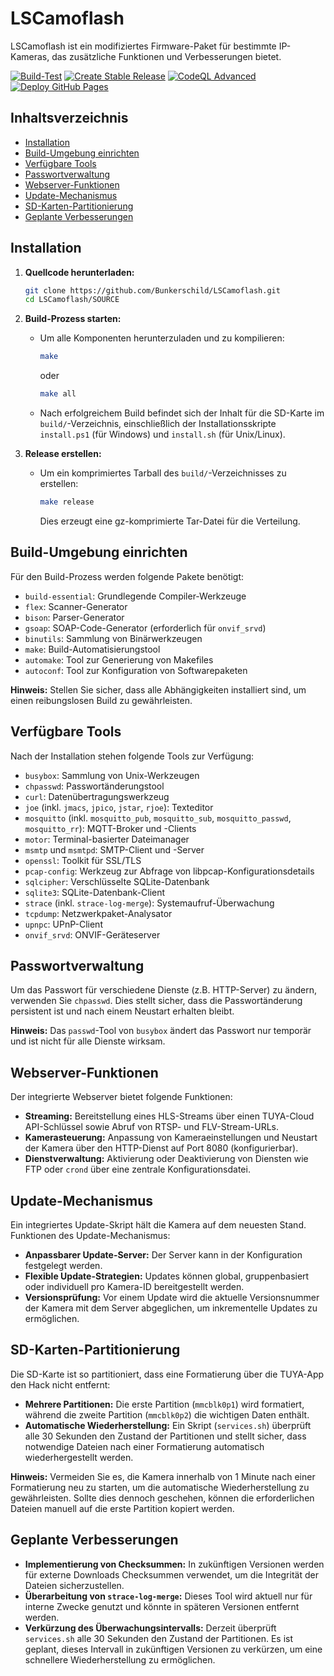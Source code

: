 # LSCamoflash

LSCamoflash ist ein modifiziertes Firmware-Paket für bestimmte IP-Kameras, das zusätzliche Funktionen und Verbesserungen bietet.

[![Build-Test](https://github.com/Bunkerschild/LSCamoflash/actions/workflows/makefile.yml/badge.svg)](https://github.com/Bunkerschild/LSCamoflash/actions/workflows/makefile.yml)
[![Create Stable Release](https://github.com/Bunkerschild/LSCamoflash/actions/workflows/release.yml/badge.svg)](https://github.com/Bunkerschild/LSCamoflash/actions/workflows/release.yml)
[![CodeQL Advanced](https://github.com/Bunkerschild/LSCamoflash/actions/workflows/codeql.yml/badge.svg)](https://github.com/Bunkerschild/LSCamoflash/actions/workflows/codeql.yml)
[![Deploy GitHub Pages](https://github.com/Bunkerschild/LSCamoflash/actions/workflows/jekyll-gh-pages.yml/badge.svg)](https://github.com/Bunkerschild/LSCamoflash/actions/workflows/jekyll-gh-pages.yml)

## Inhaltsverzeichnis

- [Installation](#installation)
- [Build-Umgebung einrichten](#build-umgebung-einrichten)
- [Verfügbare Tools](#verfügbare-tools)
- [Passwortverwaltung](#passwortverwaltung)
- [Webserver-Funktionen](#webserver-funktionen)
- [Update-Mechanismus](#update-mechanismus)
- [SD-Karten-Partitionierung](#sd-karten-partitionierung)
- [Geplante Verbesserungen](#geplante-verbesserungen)

## Installation

1. **Quellcode herunterladen:**

   ```bash
   git clone https://github.com/Bunkerschild/LSCamoflash.git
   cd LSCamoflash/SOURCE
   ```

2. **Build-Prozess starten:**

   - Um alle Komponenten herunterzuladen und zu kompilieren:

     ```bash
     make
     ```

     oder

     ```bash
     make all
     ```

   - Nach erfolgreichem Build befindet sich der Inhalt für die SD-Karte im `build/`-Verzeichnis, einschließlich der Installationsskripte `install.ps1` (für Windows) und `install.sh` (für Unix/Linux).

3. **Release erstellen:**

   - Um ein komprimiertes Tarball des `build/`-Verzeichnisses zu erstellen:

     ```bash
     make release
     ```

     Dies erzeugt eine gz-komprimierte Tar-Datei für die Verteilung.

## Build-Umgebung einrichten

Für den Build-Prozess werden folgende Pakete benötigt:

- `build-essential`: Grundlegende Compiler-Werkzeuge
- `flex`: Scanner-Generator
- `bison`: Parser-Generator
- `gsoap`: SOAP-Code-Generator (erforderlich für `onvif_srvd`)
- `binutils`: Sammlung von Binärwerkzeugen
- `make`: Build-Automatisierungstool
- `automake`: Tool zur Generierung von Makefiles
- `autoconf`: Tool zur Konfiguration von Softwarepaketen

**Hinweis:** Stellen Sie sicher, dass alle Abhängigkeiten installiert sind, um einen reibungslosen Build zu gewährleisten.

## Verfügbare Tools

Nach der Installation stehen folgende Tools zur Verfügung:

- `busybox`: Sammlung von Unix-Werkzeugen
- `chpasswd`: Passwortänderungstool
- `curl`: Datenübertragungswerkzeug
- `joe` (inkl. `jmacs`, `jpico`, `jstar`, `rjoe`): Texteditor
- `mosquitto` (inkl. `mosquitto_pub`, `mosquitto_sub`, `mosquitto_passwd`, `mosquitto_rr`): MQTT-Broker und -Clients
- `motor`: Terminal-basierter Dateimanager
- `msmtp` und `msmtpd`: SMTP-Client und -Server
- `openssl`: Toolkit für SSL/TLS
- `pcap-config`: Werkzeug zur Abfrage von libpcap-Konfigurationsdetails
- `sqlcipher`: Verschlüsselte SQLite-Datenbank
- `sqlite3`: SQLite-Datenbank-Client
- `strace` (inkl. `strace-log-merge`): Systemaufruf-Überwachung
- `tcpdump`: Netzwerkpaket-Analysator
- `upnpc`: UPnP-Client
- `onvif_srvd`: ONVIF-Geräteserver

## Passwortverwaltung

Um das Passwort für verschiedene Dienste (z.B. HTTP-Server) zu ändern, verwenden Sie `chpasswd`. Dies stellt sicher, dass die Passwortänderung persistent ist und nach einem Neustart erhalten bleibt.

**Hinweis:** Das `passwd`-Tool von `busybox` ändert das Passwort nur temporär und ist nicht für alle Dienste wirksam.

## Webserver-Funktionen

Der integrierte Webserver bietet folgende Funktionen:

- **Streaming:** Bereitstellung eines HLS-Streams über einen TUYA-Cloud API-Schlüssel sowie Abruf von RTSP- und FLV-Stream-URLs.
- **Kamerasteuerung:** Anpassung von Kameraeinstellungen und Neustart der Kamera über den HTTP-Dienst auf Port 8080 (konfigurierbar).
- **Dienstverwaltung:** Aktivierung oder Deaktivierung von Diensten wie FTP oder `crond` über eine zentrale Konfigurationsdatei.

## Update-Mechanismus

Ein integriertes Update-Skript hält die Kamera auf dem neuesten Stand. Funktionen des Update-Mechanismus:

- **Anpassbarer Update-Server:** Der Server kann in der Konfiguration festgelegt werden.
- **Flexible Update-Strategien:** Updates können global, gruppenbasiert oder individuell pro Kamera-ID bereitgestellt werden.
- **Versionsprüfung:** Vor einem Update wird die aktuelle Versionsnummer der Kamera mit dem Server abgeglichen, um inkrementelle Updates zu ermöglichen.

## SD-Karten-Partitionierung

Die SD-Karte ist so partitioniert, dass eine Formatierung über die TUYA-App den Hack nicht entfernt:

- **Mehrere Partitionen:** Die erste Partition (`mmcblk0p1`) wird formatiert, während die zweite Partition (`mmcblk0p2`) die wichtigen Daten enthält.
- **Automatische Wiederherstellung:** Ein Skript (`services.sh`) überprüft alle 30 Sekunden den Zustand der Partitionen und stellt sicher, dass notwendige Dateien nach einer Formatierung automatisch wiederhergestellt werden.

**Hinweis:** Vermeiden Sie es, die Kamera innerhalb von 1 Minute nach einer Formatierung neu zu starten, um die automatische Wiederherstellung zu gewährleisten. Sollte dies dennoch geschehen, können die erforderlichen Dateien manuell auf die erste Partition kopiert werden.

## Geplante Verbesserungen

- **Implementierung von Checksummen:** In zukünftigen Versionen werden für externe Downloads Checksummen verwendet, um die Integrität der Dateien sicherzustellen.
- **Überarbeitung von `strace-log-merge`:** Dieses Tool wird aktuell nur für interne Zwecke genutzt und könnte in späteren Versionen entfernt werden.
- **Verkürzung des Überwachungsintervalls:** Derzeit überprüft `services.sh` alle 30 Sekunden den Zustand der Partitionen. Es ist geplant, dieses Intervall in zukünftigen Versionen zu verkürzen, um eine schnellere Wiederherstellung zu ermöglichen.

